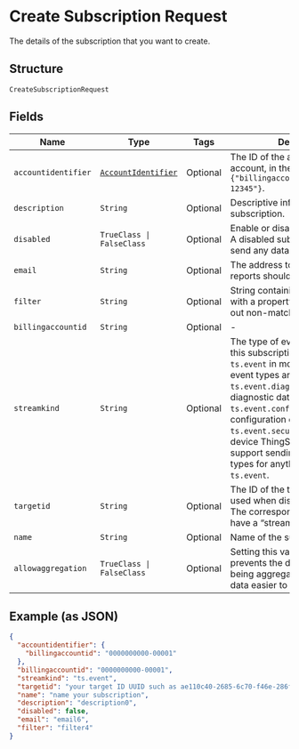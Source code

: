 
# Create Subscription Request

The details of the subscription that you want to create.

## Structure

`CreateSubscriptionRequest`

## Fields

| Name | Type | Tags | Description |
|  --- | --- | --- | --- |
| `accountidentifier` | [`AccountIdentifier`](../../doc/models/account-identifier.md) | Optional | The ID of the authenticating billing account, in the format `{"billingaccountid":"1234567890-12345"}`. |
| `description` | `String` | Optional | Descriptive information about the subscription. |
| `disabled` | `TrueClass \| FalseClass` | Optional | Enable or disable the subscription. A disabled subscription will not send any data. |
| `email` | `String` | Optional | The address to which any error reports should be delivered. |
| `filter` | `String` | Optional | String containing a $filter object with a property and value to filter out non-matching events. |
| `billingaccountid` | `String` | Optional | - |
| `streamkind` | `String` | Optional | The type of event data to send via this subscription. This will be `ts.event` in most cases. Other event types are `ts.event.diagnostics` for device diagnostic data, `ts.event.configuration` for device configuration events, or `ts.event.security`. Note that the device ThingSpace client must support sending specific event types for anything other than `ts.event`. |
| `targetid` | `String` | Optional | The ID of the target resource to be used when dispatching events. The corresponding target should have a “stream” addressscheme. |
| `name` | `String` | Optional | Name of the subscription. |
| `allowaggregation` | `TrueClass \| FalseClass` | Optional | Setting this value to `false` prevents the data returned from being aggregated and makes the data easier to parse. |

## Example (as JSON)

```json
{
  "accountidentifier": {
    "billingaccountid": "0000000000-00001"
  },
  "billingaccountid": "0000000000-00001",
  "streamkind": "ts.event",
  "targetid": "your target ID UUID such as ae110c40-2685-6c70-f46e-286f7370b8a9",
  "name": "name your subscription",
  "description": "description0",
  "disabled": false,
  "email": "email6",
  "filter": "filter4"
}
```

